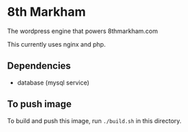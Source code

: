 # 8th Markham
The wordpress engine that powers 8thmarkham.com

This currently uses nginx and php.

## Dependencies
- database (mysql service)

## To push image
To build and push this image, run `./build.sh` in this directory.
